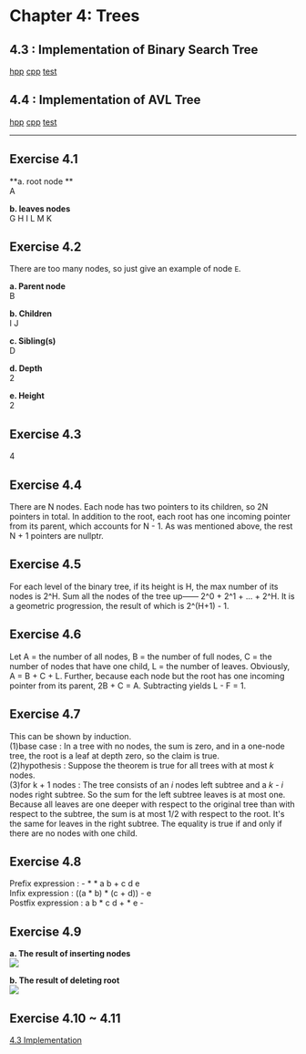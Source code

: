 # Chapter 4: Trees

## 4.3 : Implementation of Binary Search Tree

[hpp](https://github.com/seineo/Data-Structures-and-Algorithm-Analysis-in-C/blob/master/ch04/search_tree.h) [cpp](https://github.com/seineo/Data-Structures-and-Algorithm-Analysis-in-C/blob/master/ch04/search_tree.cpp) [test](https://github.com/seineo/Data-Structures-and-Algorithm-Analysis-in-C/blob/master/ch04/search_tree_test.cpp)

## 4.4 : Implementation of AVL Tree

[hpp](https://github.com/seineo/Data-Structures-and-Algorithm-Analysis-in-C/blob/master/ch04/AvlTree.h) [cpp](https://github.com/seineo/Data-Structures-and-Algorithm-Analysis-in-C/blob/master/ch04/AvlTree.cpp) [test](https://github.com/seineo/Data-Structures-and-Algorithm-Analysis-in-C/blob/master/ch04/AvlTree_test.cpp)

***

## Exercise 4.1

**a. root node  **  
A

**b. leaves nodes**   
G H I L M K

## Exercise 4.2

There are too many nodes, so just give an example of node `E`.

**a. Parent node**  
B 

**b. Children**  
I J 

**c. Sibling(s)**   
D 

**d. Depth**  
2

**e. Height**  
2

## Exercise 4.3

4

## Exercise 4.4

There are N nodes. Each node has two pointers to its children, so 2N pointers in total. In addition to the root, each root has one incoming pointer from its parent, which accounts for N - 1. As was mentioned above, the rest N + 1 pointers are nullptr.   

## Exercise 4.5

For each level of the binary tree, if its height is H, the max number of its nodes is 2^H. Sum all the nodes of the tree up—— 2^0 + 2^1 + ... + 2^H. It is a geometric progression, the result of which is 2^(H+1) - 1.

## Exercise 4.6

Let A = the number of all nodes, B = the number of full nodes, C = the number of nodes that have one child, L = the number of leaves. Obviously, A = B + C + L. Further, because each node but the root has one incoming pointer from its parent, 2B + C = A. Subtracting yields L - F = 1.

##  Exercise 4.7

This can be shown by induction.  
(1)base case : In a tree with no nodes, the sum is zero, and in a one-node tree, the root is a leaf at depth zero, so the claim is true.  
(2)hypothesis : Suppose the theorem is true for all trees with at most *k* nodes.  
(3)for k + 1 nodes : The tree consists of an *i* nodes left subtree and a *k - i* nodes right subtree. So the sum for the left subtree leaves is at most one. Because all leaves are one deeper with respect to the original tree than with respect to the subtree, the sum is at most 1/2 with respect to the root. It's the same for leaves in the right subtree.
The equality is true if and only if there are no nodes with one child.

## Exercise 4.8

Prefix expression : - * * a b + c d e   
Infix expression : ((a * b) * (c + d)) - e  
Postfix expression : a b * c d + * e -

## Exercise 4.9

**a. The result of inserting nodes**  
![](https://github.com/seineo/Data-Structures-and-Algorithm-Analysis-in-C/blob/master/Images/ex4_09_1.png?raw=true)

**b. The result of deleting root**  
![](https://github.com/seineo/Data-Structures-and-Algorithm-Analysis-in-C/blob/master/Images/ex4_09_2.png?raw=true)

## Exercise 4.10 ~ 4.11

[4.3 Implementation](https://github.com/seineo/Data-Structures-and-Algorithm-Analysis-in-C/tree/master/ch04#43--implementation-of-binary-search-tree)

